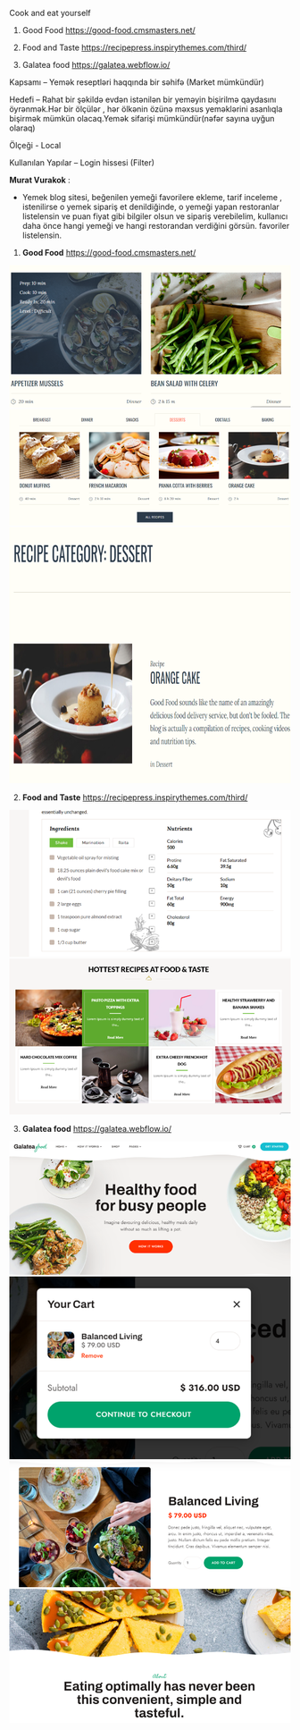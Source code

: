 Cook and eat yourself

1) Good Food
https://good-food.cmsmasters.net/

2) Food and Taste
https://recipepress.inspirythemes.com/third/

3) Galatea food
https://galatea.webflow.io/



Kapsamı – Yemək reseptləri haqqında bir səhifə (Market mümkündür)

Hedefi – Rahat bir şəkildə evdən istənilən bir yeməyin bişirilmə qaydasını öyrənmək.Hər bir ölçülər , hər ölkənin özünə məxsus  yeməklərini asanlıqla bişirmək mümkün olacaq.Yemək sifarişi mümkündür(nəfər sayına uyğun olaraq)

Ölçeği - Local

Kullanılan Yapılar – Login hissesi (Filter)


**Murat Vurakok** :
  - Yemek blog sitesi, beğenilen yemeği favorilere ekleme, tarif inceleme , istenilirse o yemek sipariş et denildiğinde, o yemeği yapan restoranlar listelensin ve puan fiyat gibi bilgiler olsun ve sipariş verebilelim, kullanıcı daha önce hangi yemeği ve hangi restorandan verdiğini görsün. favoriler listelensin.





1) **Good Food**
https://good-food.cmsmasters.net/

![Alt text](image-2.png)
![Alt text](image-3.png)
![Alt text](image-4.png)


2) **Food and Taste**
https://recipepress.inspirythemes.com/third/

![Alt text](image-5.png)
![Alt text](image-6.png)

3) **Galatea food**
https://galatea.webflow.io/


![Alt text](image-7.png)
![Alt text](image-8.png)
![Alt text](image-9.png)
![Alt text](image-10.png)